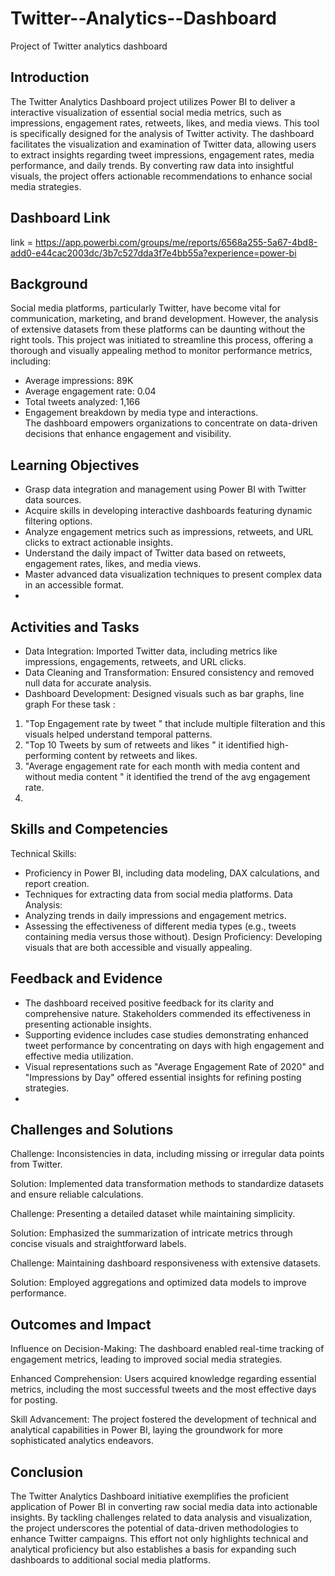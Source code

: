 # Twitter--Analytics--Dashboard
Project of Twitter analytics dashboard

## Introduction 
The Twitter Analytics Dashboard project utilizes Power BI to deliver a interactive visualization of essential social media metrics, such as impressions, engagement rates, retweets, likes, and media views. This tool is specifically designed for the analysis of Twitter activity. The dashboard facilitates the visualization and examination of Twitter data, allowing users to extract insights regarding tweet impressions, engagement rates, media performance, and daily trends. By converting raw data into insightful visuals, the project offers actionable recommendations to enhance social media strategies.

## Dashboard Link 
link = https://app.powerbi.com/groups/me/reports/6568a255-5a67-4bd8-add0-e44cac2003dc/3b7c527dda3f7e4bb55a?experience=power-bi

## Background 
Social media platforms, particularly Twitter, have become vital for communication, marketing, and brand development. However, the analysis of extensive datasets from these platforms can be daunting without the right tools. This project was initiated to streamline this process, offering a thorough and visually appealing method to monitor performance metrics, including:  
- Average impressions: 89K  
- Average engagement rate: 0.04  
- Total tweets analyzed: 1,166  
- Engagement breakdown by media type and interactions.  
The dashboard empowers organizations to concentrate on data-driven decisions that enhance engagement and visibility.

## Learning Objectives 
- Grasp data integration and management using Power BI with Twitter data sources.  
- Acquire skills in developing interactive dashboards featuring dynamic filtering options.  
- Analyze engagement metrics such as impressions, retweets, and URL clicks to extract actionable insights.  
- Understand the daily impact of Twitter data based on retweets, engagement rates, likes, and media views.  
- Master advanced data visualization techniques to present complex data in an accessible format.
- 
## Activities and Tasks 
- Data Integration: Imported Twitter data, including metrics like impressions, engagements, retweets, and URL clicks.
- Data Cleaning and Transformation: Ensured consistency and removed null data for accurate analysis.
- Dashboard Development: Designed visuals such as bar graphs, line graph For these task :
1. "Top Engagement rate by tweet " that include multiple filteration and this visuals helped understand temporal patterns.
2. "Top 10 Tweets by sum of retweets and likes " it identified high-performing content by retweets and likes.
3. "Average engagement rate for each month with media content and without media content " it identified the trend of the avg engagement rate.
4. 
## Skills and Competencies 
Technical Skills:
- Proficiency in Power BI, including data modeling, DAX calculations, and report creation.
- Techniques for extracting data from social media platforms.
Data Analysis:
- Analyzing trends in daily impressions and engagement metrics.
- Assessing the effectiveness of different media types (e.g., tweets containing media versus those without).
Design Proficiency: Developing visuals that are both accessible and visually appealing.

## Feedback and Evidence 
- The dashboard received positive feedback for its clarity and comprehensive nature. Stakeholders commended its effectiveness in presenting actionable insights. 
- Supporting evidence includes case studies demonstrating enhanced tweet performance by concentrating on days with high engagement and effective media utilization. 
- Visual representations such as "Average Engagement Rate of 2020" and "Impressions by Day" offered essential insights for refining posting strategies.
- 
## Challenges and Solutions 
Challenge: Inconsistencies in data, including missing or irregular data points from Twitter.

Solution: Implemented data transformation methods to standardize datasets and ensure reliable calculations.

Challenge: Presenting a detailed dataset while maintaining simplicity.

Solution: Emphasized the summarization of intricate metrics through concise visuals and straightforward labels.

Challenge: Maintaining dashboard responsiveness with extensive datasets.

Solution: Employed aggregations and optimized data models to improve performance.

## Outcomes and Impact 
Influence on Decision-Making: The dashboard enabled real-time tracking of engagement metrics, leading to improved social media strategies.

Enhanced Comprehension: Users acquired knowledge regarding essential metrics, including the most successful tweets and the most effective days for posting.

Skill Advancement: The project fostered the development of technical and analytical capabilities in Power BI, laying the groundwork for more sophisticated analytics endeavors.

## Conclusion 
The Twitter Analytics Dashboard initiative exemplifies the proficient application of Power BI in converting raw social media data into actionable insights. By tackling challenges related to data analysis and visualization, the project underscores the potential of data-driven methodologies to enhance Twitter campaigns. This effort not only highlights technical and analytical proficiency but also establishes a basis for expanding such dashboards to additional social media platforms.
